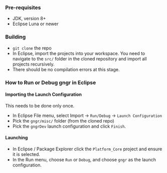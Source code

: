 ### Pre-requisites
* JDK, version 8+
* Eclipse Luna or newer

### Building
* `git clone` the repo
* In Eclipse, import the projects into your workspace. You need to navigate to the `src/` folder in the cloned repository and import all projects recursively.
* There should be no compilation errors at this stage.

### How to Run or Debug gngr in Eclipse
#### Importing the Launch Configuration
This needs to be done only once.
* In Eclipse File menu, select Import -> `Run/Debug` -> `Launch Configuration`
* Pick the `gngr/misc/` folder (from the cloned repo)
* Pick the `gngrDev` launch configuration and click `Finish`.

#### Launching
* In Eclipse / Package Explorer click the `Platform_Core` project and ensure it is selected.
* In the Run menu, choose `Run` or `Debug`, and choose `gngr` as the launch configuration.
